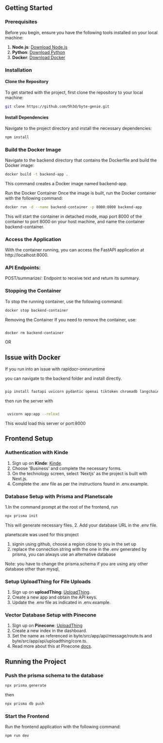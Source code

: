 ## Getting Started

### Prerequisites

Before you begin, ensure you have the following tools installed on your local machine:

1. **Node.js**: [Download Node.js](https://nodejs.org/en/)
2. **Python**: [Download Python](https://www.python.org/downloads/)
3. **Docker**: [Download Docker](https://www.docker.com/get-started)

### Installation

#### Clone the Repository

To get started with the project, first clone the repository to your local machine:

```sh
git clone https://github.com/5h3d/byte-genie.git
```

#### Install Dependencies

Navigate to the project directory and install the necessary dependencies:

```sh
npm install
```

### Build the Docker Image

Navigate to the backend directory that contains the Dockerfile and build the Docker image:

```sh
docker build -t backend-app .
```

This command creates a Docker image named backend-app.

Run the Docker Container
Once the image is built, run the Docker container with the following command:

```sh
docker run -d --name backend-container -p 8000:8000 backend-app
```

This will start the container in detached mode, map port 8000 of the container to port 8000 on your host machine, and name the container backend-container.

### Access the Application

With the container running, you can access the FastAPI application at http://localhost:8000.

### API Endpoints:

POST/summarize/: Endpoint to receive text and return its summary.

### Stopping the Container

To stop the running container, use the following command:

```sh
docker stop backend-container
```

Removing the Container
If you need to remove the container, use:

```sh

docker rm backend-container
```

OR

## Issue with Docker

If you run into an issue with rapidocr-onnxruntime

you can navigate to the backend folder and install directly.

```sh

pip install fastapi uvicorn pydantic openai tiktoken chromadb langchain pypdf requests PyPDF2 pandas python-dotenv aiohttp
```

then run the server with

```sh

 uvicorn app:app --reload
```

This would load this server or port:8000

## Frontend Setup

### Authentication with Kinde

1. Sign up on **Kinde**: [Kinde](https://kinde.com).
2. Choose 'Business' and complete the necessary forms.
3. On the technology screen, select 'Nextjs' as the project is built with Next.js.
4. Complete the .env file as per the instructions found in .env.example.

### Database Setup with Prisma and Planetscale

1.In the command prompt at the root of the frontend, run

```sh
npx prisma init
```

This will generate necessary files. 2. Add your database URL in the .env file.

planetscale was used for this project

1. signin using github, choose a region close to you in the set up
2. replace the connection string with the one in the .env generated by prisma, you can always use an alternative database

Note: you have to change the prisma.schema if you are using any other database other than mysql,

### Setup UploadThing for File Uploads

1. Sign up on **uploadThing**: [UploadThing](https://uploadthing.com).
2. Create a new app and obtain the API keys.
3. Update the .env file as indicated in .env.example.

### Vector Database Setup with Pinecone

1.  Sign up on **Pinecone**: [UploadThing](https://pinecone.io)
2.  Create a new index in the dashboard.
3.  Set the name as referenced in byte/src/app/api/message/route.ts and byte/src/app/api/uploadthing/core.ts.
4.  Read more about this at Pinecone [docs](https://docs.pinecone.io/docs/choosing-index-type-and-size).

## Running the Project

### Push the prisma schema to the database

```sh
npx prisma generate
```

then

```sh
npx prisma db push
```

### Start the Frontend

Run the frontend application with the following command:

```sh
npm run dev
```
